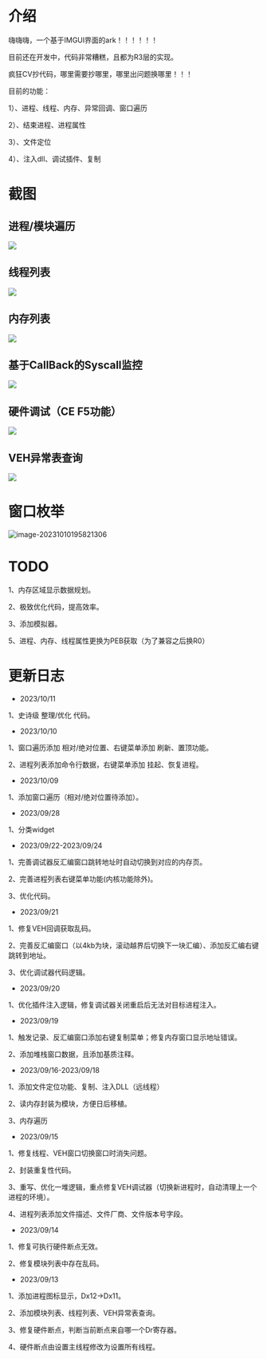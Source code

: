 # 介绍

嗨嗨嗨，一个基于IMGUI界面的ark！！！！！！

目前还在开发中，代码非常糟糕，且都为R3层的实现。

疯狂CV抄代码，哪里需要抄哪里，哪里出问题换哪里！！！

目前的功能：

1）、进程、线程、内存、异常回调、窗口遍历

2）、结束进程、进程属性

3）、文件定位

4）、注入dll、调试插件、复制

# 截图

## 进程/模块遍历

![](./assets/5.png)

## 线程列表

![](./assets/1.png)

## 内存列表

![](./assets/6.png)



## 基于CallBack的Syscall监控

![](./assets/2.png)

## 硬件调试（CE F5功能）

![](./assets/3.png)

## VEH异常表查询

![](./assets/4.png)

# 窗口枚举

![image-20231010195821306](./assets/image-20231010195821306.png)

# TODO

1、内存区域显示数据规划。

2、极致优化代码，提高效率。

3、添加模拟器。

5、进程、内存、线程属性更换为PEB获取（为了兼容之后换R0）

# 更新日志

- 2023/10/11

1、史诗级 整理/优化 代码。

- 2023/10/10

1、窗口遍历添加 相对/绝对位置、右键菜单添加 刷新、置顶功能。

2、进程列表添加命令行数据，右键菜单添加 挂起、恢复进程。

- 2023/10/09

1、添加窗口遍历（相对/绝对位置待添加）。

- 2023/09/28

1、分类widget

- 2023/09/22-2023/09/24

1、完善调试器反汇编窗口跳转地址时自动切换到对应的内存页。

2、完善进程列表右键菜单功能(内核功能除外)。

3、优化代码。

- 2023/09/21

1、修复VEH回调获取乱码。

2、完善反汇编窗口（以4kb为块，滚动越界后切换下一块汇编）、添加反汇编右键跳转到地址。

3、优化调试器代码逻辑。

- 2023/09/20

1、优化插件注入逻辑，修复调试器关闭重启后无法对目标进程注入。

- 2023/09/19

1、触发记录、反汇编窗口添加右键复制菜单；修复内存窗口显示地址错误。

2、添加堆栈窗口数据，且添加基质注释。

- 2023/09/16-2023/09/18

1、添加文件定位功能、复制、注入DLL（远线程）

2、读内存封装为模块，方便日后移植。

3、内存遍历

- 2023/09/15

1、修复线程、VEH窗口切换窗口时消失问题。

2、封装重复性代码。

3、重写、优化一堆逻辑，重点修复VEH调试器（切换新进程时，自动清理上一个进程的环境）。

4、进程列表添加文件描述、文件厂商、文件版本号字段。

- 2023/09/14

1、修复可执行硬件断点无效。

2、修复模块列表中存在乱码。

- 2023/09/13

1、添加进程图标显示，Dx12->Dx11。

2、添加模块列表、线程列表、VEH异常表查询。

3、修复硬件断点，判断当前断点来自哪一个Dr寄存器。

4、硬件断点由设置主线程修改为设置所有线程。

